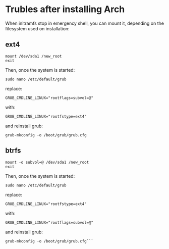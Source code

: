 # Trubles after installing Arch

When initramfs stop in emergency shell, you can mount it, depending on the filesystem used on installation:

## ext4
```
mount /dev/sda1 /new_root
exit
```

Then, once the system is started:
```
sudo nano /etc/default/grub
```
replace: 
```
GRUB_CMDLINE_LINUX="rootflags=subvol=@"
```
with:
```
GRUB_CMDLINE_LINUX="rootfstype=ext4"
```
and reinstall grub:
```
grub-mkconfig -o /boot/grub/grub.cfg
```

## btrfs
```
mount -o subvol=@ /dev/sda1 /new_root
exit
```
Then, once the system is started:
```
sudo nano /etc/default/grub
```
replace: 
```
GRUB_CMDLINE_LINUX="rootfstype=ext4"
```
with:
```
GRUB_CMDLINE_LINUX="rootflags=subvol=@"
```
and reinstall grub:
```
grub-mkconfig -o /boot/grub/grub.cfg```
```
